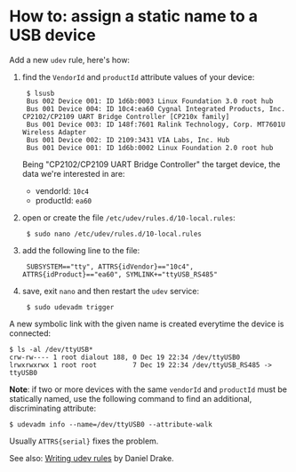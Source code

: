 # How to: assign a static name to a USB device

Add a new `udev` rule, here's how:

1. find the `VendorId` and `productId` attribute values of your device:

        $ lsusb
        Bus 002 Device 001: ID 1d6b:0003 Linux Foundation 3.0 root hub
        Bus 001 Device 004: ID 10c4:ea60 Cygnal Integrated Products, Inc. CP2102/CP2109 UART Bridge Controller [CP210x family]
        Bus 001 Device 003: ID 148f:7601 Ralink Technology, Corp. MT7601U Wireless Adapter
        Bus 001 Device 002: ID 2109:3431 VIA Labs, Inc. Hub
        Bus 001 Device 001: ID 1d6b:0002 Linux Foundation 2.0 root hub

    Being "CP2102/CP2109 UART Bridge Controller" the target device, the data we're interested in are:

    * vendorId: `10c4`
    * productId: `ea60`

2. open or create the file `/etc/udev/rules.d/10-local.rules`:

        $ sudo nano /etc/udev/rules.d/10-local.rules

3. add the following line to the file:

        SUBSYSTEM=="tty", ATTRS{idVendor}=="10c4", ATTRS{idProduct}=="ea60", SYMLINK+="ttyUSB_RS485"

4. save, exit `nano` and then restart the `udev` service:

        $ sudo udevadm trigger

A new symbolic link with the given name is created everytime the device is connected:

    $ ls -al /dev/ttyUSB*
    crw-rw---- 1 root dialout 188, 0 Dec 19 22:34 /dev/ttyUSB0
    lrwxrwxrwx 1 root root         7 Dec 19 22:34 /dev/ttyUSB_RS485 -> ttyUSB0

**Note**: if two or more devices with the same `vendorId` and `productId` must be statically named, use the following command to find an additional, discriminating attribute:

    $ udevadm info --name=/dev/ttyUSB0 --attribute-walk

Usually `ATTRS{serial}` fixes the problem.

See also: [Writing udev rules](https://reactivated.net/writing_udev_rules.html) by Daniel Drake.

